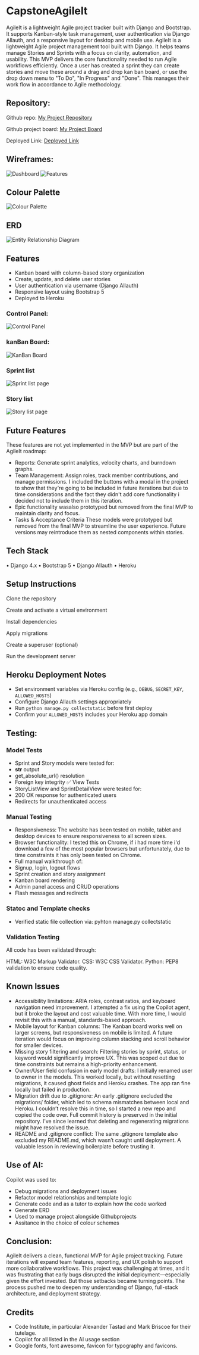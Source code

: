 # CapstoneAgileIt

AgileIt is a lightweight Agile project tracker built with Django and Bootstrap. It supports Kanban-style task management, user authentication via Django Allauth, and a responsive layout for desktop and mobile use. AgileIt is a lightweight Agile project management tool built with Django. It helps teams manage Stories and Sprints with a focus on clarity, automation, and usability. This MVP delivers the core functionality needed to run Agile workflows efficiently. Once a user has created a sprint they can create stories and move these around a drag and drop kan ban board, or use the drop down menu to "To Do", "In Progress" and "Done". This manages their work flow in accordance to Agile methodology. 

## Repository:

Github repo: [My Project Repository](https://github.com/JoshThould/AgileIt)

Github project board: [My Project Board](https://github.com/users/JoshThould/projects/12/views/1)

Deployed Link: [Deployed Link](https://agileit-cde4464b00d1.herokuapp.com/accounts/login/?next=/dashboard/)

## Wireframes:

![Dashboard](../docs/dashwire.png)
![Features](../docs/featurewire.png)

## Colour Palette

![Colour Palette](../docs/agileitpallette.png)

## ERD

![Entity Relationship Diagram](../docs/ERD.png)

## Features
- Kanban board with column-based story organization
- Create, update, and delete user stories
- User authentication via username (Django Allauth)
- Responsive layout using Bootstrap 5
- Deployed to Heroku

### Control Panel:

![Control Panel](../docs/controlpanel.png)

### kanBan Board: 

![KanBan Board](../docs/kanban.png)

### Sprint list

![Sprint list page](../docs/sprintlist.png)

### Story list

![Story list page](../docs/storylist.png)



## Future Features
These features are not yet implemented in the MVP but are part of the AgileIt roadmap:
- Reports: Generate sprint analytics, velocity charts, and burndown graphs.
- Team Management: Assign roles, track member contributions, and manage permissions. I included the buttons with a modal in the project to show that they're going to be included in future iterations but due to time considerations and the fact they didn't add core functionality i decided not to include them in this iteration. 
- Epic functionality wasalso prototyped but removed from the final MVP to maintain clarity and focus. 
- Tasks & Acceptance Criteria
These models were prototyped but removed from the final MVP to streamline the user experience. Future versions may reintroduce them as nested components within stories.



## Tech Stack
• 	Django 4.x
• 	Bootstrap 5
• 	Django Allauth
• 	Heroku

## Setup Instructions
Clone the repository

Create and activate a virtual environment

Install dependencies

Apply migrations

Create a superuser (optional)

Run the development server


## Heroku Deployment Notes

- Set environment variables via Heroku config (e.g., `DEBUG`, `SECRET_KEY`, `ALLOWED_HOSTS`)
- Configure Django Allauth settings appropriately
- Run `python manage.py collectstatic` before first deploy
- Confirm your `ALLOWED_HOSTS` includes your Heroku app domain


## Testing: 


### Model Tests
- Sprint and Story models were tested for:
- __str__ output
- get_absolute_url() resolution
- Foreign key integrity
✅ View Tests
- StoryListView and SprintDetailView were tested for:
- 200 OK response for authenticated users
- Redirects for unauthenticated access

### Manual Testing 

- Responsiveness: The website has been tested on mobile, tablet and desktop devices to ensure responsiveness to all screen sizes.
- Browser functionality: I tested this on Chrome, if i had more time i'd download a few of the most popular browsers but unfortunately, due to time constraints it has 
only been tested on Chrome.
- Full manual walkthrough of:
- Signup, login, logout flows
- Sprint creation and story assignment
- Kanban board rendering
- Admin panel access and CRUD operations
- Flash messages and redirects

### Statoc and Template checks

- Verified static file collection via: pyhton manage.py collectstatic

### Validation Testing

All code has been validated through:

HTML: W3C Markup Validator.
CSS: W3C CSS Validator.
Python: PEP8 validation to ensure code quality.

## Known Issues

- Accessibility limitations:
ARIA roles, contrast ratios, and keyboard navigation need improvement. I attempted a fix using the Copilot agent, but it broke the layout and cost valuable time. With more time, I would revisit this with a manual, standards-based approach.
- Mobile layout for Kanban columns:
The Kanban board works well on larger screens, but responsiveness on mobile is limited. A future iteration would focus on improving column stacking and scroll behavior for smaller devices.
- Missing story filtering and search:
Filtering stories by sprint, status, or keyword would significantly improve UX. This was scoped out due to time constraints but remains a high-priority enhancement.
- Owner/User field confusion in early model drafts:
I initially renamed user to owner in the models. This worked locally, but without resetting migrations, it caused ghost fields and Heroku crashes. The app ran fine locally but failed in production.
- Migration drift due to .gitignore:
An early .gitignore excluded the migrations/ folder, which led to schema mismatches between local and Heroku. I couldn’t resolve this in time, so I started a new repo and copied the code over. Full commit history is preserved in the initial repository. I’ve since learned that deleting and regenerating migrations might have resolved the issue.
- README and .gitignore conflict:
The same .gitignore template also excluded my README.md, which wasn’t caught until deployment. A valuable lesson in reviewing boilerplate before trusting it.

## Use of AI:

Copilot was used to:
- Debug migrations and deployment issues
- Refactor model relationships and template logic
- Generate code and as a tutor to explain how the code worked
- Generate ERD
- Used to manage project alongside Githubprojects
- Assitance in the choice of colour schemes


## Conclusion:
AgileIt delivers a clean, functional MVP for Agile project tracking. Future iterations will expand team features, reporting, and UX polish to support more collaborative workflows.
This project was challenging at times, and it was frustrating that early bugs disrupted the initial deployment—especially given the effort invested. But those setbacks became turning points. The process pushed me to deepen my understanding of Django, full-stack architecture, and deployment strategy.


## Credits

- Code Institute, in particular Alexander Tastad and Mark Briscoe for their tutelage.
- Copilot for all listed in the AI usage section
- Google fonts, font awesome, favicon for typography and favicons.